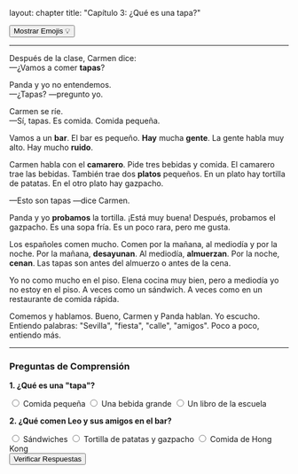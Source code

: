 layout: chapter title: "Capítulo 3: ¿Qué es una tapa?"
<!-- Botón para mostrar/ocultar Emojis -->

<button id="emoji-toggle" class="emoji-toggle-button">Mostrar Emojis 💡</button>

<!-- Reproductor de Audio -->

<!-- <audio controls src="/assets/audio/capitulo-3.mp3"></audio> -->

<hr>

<!-- Texto del Capítulo con Glosas y Emojis -->

<p>Después de la clase, Carmen dice:<br>—¿Vamos a comer <strong><span class="glosa" data-definicion="Small portions of food served with drinks in Spanish bars. It's a very important part of the culture.">tapas</span></strong>?</p>

<p>Panda y yo no entendemos.<br>—¿Tapas? —pregunto yo.</p>

<p>Carmen se ríe.<br>—Sí, tapas. Es <span class="emoji-word" data-emoji="🍽️">comida</span>. Comida pequeña.</p>

<p>Vamos a un <strong><span class="glosa" data-definicion="bar; a place to drink and eat tapas">bar</span></strong>. El bar es pequeño. <strong><span class="glosa" data-definicion="There is/There are. Used to talk about existence. It is the impersonal form of the verb 'haber' and never changes.">Hay</span></strong> mucha <strong><span class="glosa" data-definicion="people">gente</span></strong>. La gente habla muy alto. Hay mucho <strong><span class="glosa" data-definicion="noise">ruido</span></strong>.</p>

<p>Carmen habla con el <strong><span class="glosa" data-definicion="waiter; the person who works in a bar or restaurant">camarero</span></strong>. Pide tres bebidas y comida. El camarero trae las bebidas. También trae dos <strong><span class="glosa" data-definicion="plates">platos</span></strong> pequeños. En un plato hay <span class="emoji-word" data-emoji="🍳">tortilla de patatas</span>. En el otro plato hay <span class="emoji-word" data-emoji="🥣">gazpacho</span>.</p>

<p>—Esto son tapas —dice Carmen.</p>

<p>Panda y yo <strong><span class="glosa" data-definicion="to try, to taste">probamos</span></strong> la tortilla. ¡Está muy buena! Después, probamos el gazpacho. Es una sopa fría. Es un poco rara, pero me gusta.</p>

<p>Los españoles comen mucho. Comen por la mañana, al mediodía y por la noche. Por la mañana, <strong><span class="glosa" data-definicion="to have breakfast">desayunan</span></strong>. Al mediodía, <strong><span class="glosa" data-definicion="to have lunch">almuerzan</span></strong>. Por la noche, <strong><span class="glosa" data-definicion="to have dinner">cenan</span></strong>. Las tapas son antes del almuerzo o antes de la cena.</p>

<p>Yo no como mucho en el piso. Elena cocina muy bien, pero a mediodía yo no estoy en el piso. A veces como un sándwich. A veces como en un restaurante de comida rápida.</p>

<p>Comemos y hablamos. Bueno, Carmen y Panda hablan. Yo escucho. Entiendo palabras: "Sevilla", "fiesta", "calle", "amigos". Poco a poco, entiendo más.</p>

<hr>

<!-- Preguntas de Comprensión Lectora -->

<div class="quiz">
<h3>Preguntas de Comprensión</h3>
<form class="quiz-form">
<div class="pregunta">
<p><strong>1. ¿Qué es una "tapa"?</strong></p>
<label><input type="radio" name="q1" value="a" data-correcta="true"> Comida pequeña</label>
<label><input type="radio" name="q1" value="b"> Una bebida grande</label>
<label><input type="radio" name="q1" value="c"> Un libro de la escuela</label>
</div>
<div class="pregunta">
<p><strong>2. ¿Qué comen Leo y sus amigos en el bar?</strong></p>
<label><input type="radio" name="q2" value="a"> Sándwiches</label>
<label><input type="radio" name="q2" value="b" data-correcta="true"> Tortilla de patatas y gazpacho</label>
<label><input type="radio" name="q2" value="c"> Comida de Hong Kong</label>
</div>
<button type="submit" class="quiz-submit-btn">Verificar Respuestas</button>
</form>
<div class="resultado-quiz"></div>
</div>
